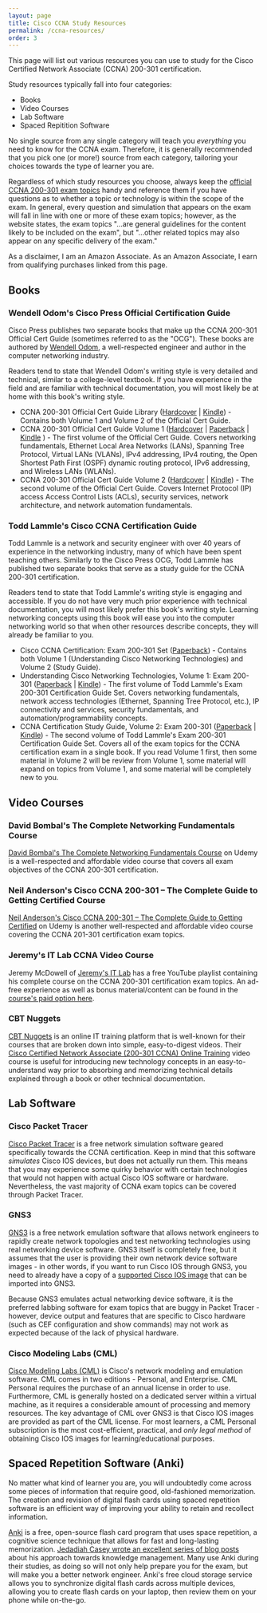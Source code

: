```yaml
---
layout: page
title: Cisco CCNA Study Resources
permalink: /ccna-resources/
order: 3
---
```


This page will list out various resources you can use to study for the Cisco Certified Network Associate (CCNA) 200-301 certification.

Study resources typically fall into four categories:

* Books
* Video Courses
* Lab Software
* Spaced Repitition Software

No single source from any single category will teach you *everything* you need to know for the CCNA exam. Therefore, it is generally recommended that you pick one (or more!) source from each category, tailoring your choices towards the type of learner you are.

Regardless of which study resources you choose, always keep the [official CCNA 200-301 exam topics](https://learningnetwork.cisco.com/s/ccna-exam-topics) handy and reference them if you have questions as to whether a topic or technology is within the scope of the exam. In general, every question and simulation that appears on the exam will fall in line with one or more of these exam topics; however, as the website states, the exam topics "...are general guidelines for the content likely to be included on the exam", but "...other related topics may also appear on any specific delivery of the exam."

As a disclaimer, I am an Amazon Associate. As an Amazon Associate, I earn from qualifying purchases linked from this page.

## Books

### Wendell Odom's Cisco Press Official Certification Guide

Cisco Press publishes two separate books that make up the CCNA 200-301 Official Cert Guide (sometimes referred to as the "OCG"). These books are authored by [Wendell Odom](https://www.certskills.com/), a well-respected engineer and author in the computer networking industry.

Readers tend to state that Wendell Odom's writing style is very detailed and technical, similar to a college-level textbook. If you have experience in the field and are familiar with technical documentation, you will most likely be at home with this book's writing style.

* CCNA 200-301 Official Cert Guide Library ([Hardcover](https://amzn.to/3AqGSm9) | [Kindle](https://amzn.to/3pQDHzb)) - Contains both Volume 1 and Volume 2 of the Official Cert Guide.
* CCNA 200-301 Official Cert Guide Volume 1 ([Hardcover](https://amzn.to/3QWtxJh) | [Paperback](https://amzn.to/3PUO4fV) | [Kindle](https://amzn.to/3e5aD4b) ) - The first volume of the Official Cert Guide. Covers networking fundamentals, Ethernet Local Area Networks (LANs), Spanning Tree Protocol, Virtual LANs (VLANs), IPv4 addressing, IPv4 routing, the Open Shortest Path First (OSPF) dynamic routing protocol, IPv6 addressing, and Wireless LANs (WLANs).
* CCNA 200-301 Official Cert Guide Volume 2 ([Hardcover](https://amzn.to/3wBX0QJ) | [Kindle](https://amzn.to/3QYnm7y)) - The second volume of the Official Cert Guide. Covers Internet Protocol (IP) access Access Control Lists (ACLs), security services, network architecture, and network automation fundamentals.

### Todd Lammle's Cisco CCNA Certification Guide

Todd Lammle is a network and security engineer with over 40 years of experience in the networking industry, many of which have been spent teaching others. Similarly to the Cisco Press OCG, Todd Lammle has published two separate books that serve as a study guide for the CCNA 200-301 certification.

Readers tend to state that Todd Lammle's writing style is engaging and accessible. If you do not have very much prior experience with technical documentation, you will most likely prefer this book's writing style. Learning networking concepts using this book will ease you into the computer networking world so that when other resources describe concepts, they will already be familiar to you.

* Cisco CCNA Certification: Exam 200-301 Set ([Paperback](https://amzn.to/3QSLSa2)) - Contains both Volume 1 (Understanding Cisco Networking Technologies) and Volume 2 (Study Guide).
* Understanding Cisco Networking Technologies, Volume 1: Exam 200-301 ([Paperback](https://amzn.to/3CDX71W) | [Kindle](https://amzn.to/3e02Zbq)) - The first volume of Todd Lammle's Exam 200-301 Certification Guide Set. Covers networking fundamentals, network access technologies (Ethernet, Spanning Tree Protocol, etc.), IP connectivity and services, security fundamentals, and automation/programmability concepts.
* CCNA Certification Study Guide, Volume 2: Exam 200-301 ([Paperback](https://amzn.to/3ToKXzF) | [Kindle](https://amzn.to/3Atkx7w)) - The second volume of Todd Lammle's Exam 200-301 Certification Guide Set. Covers all of the exam topics for the CCNA certification exam in a single book. If you read Volume 1 first, then some material in Volume 2 will be review from Volume 1, some material will expand on topics from Volume 1, and some material will be completely new to you.

## Video Courses

### David Bombal's The Complete Networking Fundamentals Course

[David Bombal's The Complete Networking Fundamentals Course](https://www.udemy.com/course/complete-networking-fundamentals-course-ccna-start/) on Udemy is a well-respected and affordable video course that covers all exam objectives of the CCNA 200-301 certification.

### Neil Anderson's Cisco CCNA 200-301 – The Complete Guide to Getting Certified Course

[Neil Anderson's Cisco CCNA 200-301 – The Complete Guide to Getting Certified](https://www.udemy.com/course/ccna-complete/) on Udemy is another well-respected and affordable video course covering the CCNA 201-301 certification exam topics.

### Jeremy's IT Lab CCNA Video Course

Jeremy McDowell of [Jeremy's IT Lab](https://www.youtube.com/c/JeremysITLab/featured) has a free YouTube playlist containing his complete course on the CCNA 200-301 certification exam topics. An ad-free experience as well as bonus material/content can be found in the [course's paid option here](https://jeremysitlab.teachable.com/p/ccna-200-301-full-course).

### CBT Nuggets

[CBT Nuggets](https://www.cbtnuggets.com/) is an online IT training platform that is well-known for their courses that are broken down into simple, easy-to-digest videos. Their [Cisco Certified Network Associate (200-301 CCNA) Online Training](https://www.cbtnuggets.com/it-training/cisco/ccna) video course is useful for introducing new technology concepts in an easy-to-understand way prior to absorbing and memorizing technical details explained through a book or other technical documentation.

## Lab Software

### Cisco Packet Tracer

[Cisco Packet Tracer](https://www.netacad.com/courses/packet-tracer) is a free network simulation software geared specifically towards the CCNA certification. Keep in mind that this software *simulates* Cisco IOS devices, but does not actually run them. This means that you may experience some quirky behavior with certain technologies that would not happen with actual Cisco IOS software or hardware. Nevertheless, the vast majority of CCNA exam topics can be covered through Packet Tracer.

### GNS3

[GNS3](https://www.gns3.com/) is a free network emulation software that allows network engineers to rapidly create network topologies and test networking technologies using real networking device software. GNS3 itself is completely free, but it assumes that the user is providing their own network device software images - in other words, if you want to run Cisco IOS through GNS3, you need to already have a copy of a [supported Cisco IOS image](https://docs.gns3.com/docs/emulators/which-emulators-should-i-use#cisco) that can be imported into GNS3.

Because GNS3 emulates actual networking device software, it is the preferred labbing software for exam topics that are buggy in Packet Tracer - however, device output and features that are specific to Cisco hardware (such as CEF configuration and show commands) may not work as expected because of the lack of physical hardware.

### Cisco Modeling Labs (CML)

[Cisco Modeling Labs (CML)](https://learningnetworkstore.cisco.com/cisco-modeling-labs-personal/cisco-modeling-labs-personal/CML-PERSONAL.html) is Cisco's network modeling and emulation software. CML comes in two editions - Personal, and Enterprise. CML Personal requires the purchase of an annual license in order to use. Furthermore, CML is generally hosted on a dedicated server within a virtual machine, as it requires a considerable amount of processing and memory resources. The key advantage of CML over GNS3 is that Cisco IOS images are provided as part of the CML license. For most learners, a CML Personal subscription is the most cost-efficient, practical, and *only legal method* of obtaining Cisco IOS images for learning/educational purposes.

## Spaced Repetition Software (Anki)

No matter what kind of learner you are, you will undoubtedly come across some pieces of information that require good, old-fashioned memorization. The creation and revision of digital flash cards using spaced repetition software is an efficient way of improving your ability to retain and recollect information.

[Anki](https://apps.ankiweb.net/) is a free, open-source flash card program that uses space repetition, a cognitive science technique that allows for fast and long-lasting memorization. [Jedadiah Casey wrote an excellent series of blog posts](https://packetpushers.net/learning-creating-meaningful-flash-cards/) about his approach towards knowledge management. Many use Anki during their studies, as doing so will not only help prepare you for the exam, but will make you a better network engineer. Anki's free cloud storage service allows you to synchronize digital flash cards across multiple devices, allowing you to create flash cards on your laptop, then review them on your phone while on-the-go.
